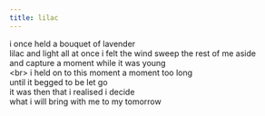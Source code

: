 ```yaml
---
title: lilac
---
```


i once held a bouquet of lavender  
lilac and light all at once 
i felt the wind sweep the rest of me aside  
and capture a moment while it was young  
<br\>
i held on to this moment a moment too long  
until it begged to be let go  
it was then that i realised i decide  
what i will bring with me to my tomorrow  
